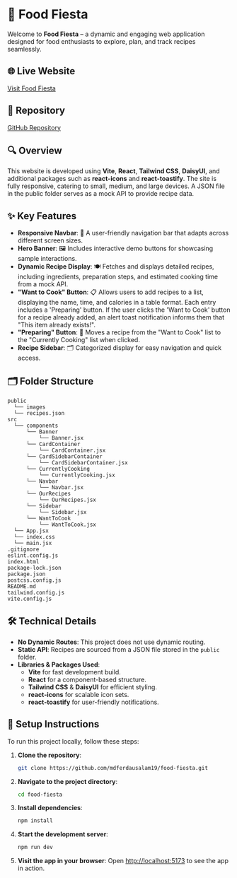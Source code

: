 # 🍲 Food Fiesta

Welcome to **Food Fiesta** – a dynamic and engaging web application designed for food enthusiasts to explore, plan, and track recipes seamlessly.

## 🌐 Live Website

[Visit Food Fiesta](https://food-fiesta-web.vercel.app/)

## 📂 Repository

[GitHub Repository](https://github.com/mdferdausalam19/food-fiesta)

## 🔍 Overview

This website is developed using **Vite**, **React**, **Tailwind CSS**, **DaisyUI**, and additional packages such as **react-icons** and **react-toastify**. The site is fully responsive, catering to small, medium, and large devices. A JSON file in the public folder serves as a mock API to provide recipe data.

## ✨ Key Features

- **Responsive Navbar**: 🌟 A user-friendly navigation bar that adapts across different screen sizes.
- **Hero Banner**: 🖼️ Includes interactive demo buttons for showcasing sample interactions.
- **Dynamic Recipe Display**: 🍽️ Fetches and displays detailed recipes, including ingredients, preparation steps, and estimated cooking time from a mock API.
- **"Want to Cook" Button**: 📋 Allows users to add recipes to a list, displaying the name, time, and calories in a table format. Each entry includes a 'Preparing' button. If the user clicks the 'Want to Cook' button for a recipe already added, an alert toast notification informs them that "This item already exists!".
- **"Preparing" Button**: 🔄 Moves a recipe from the "Want to Cook" list to the "Currently Cooking" list when clicked.
- **Recipe Sidebar**: 🗂️ Categorized display for easy navigation and quick access.

## 🗂️ Folder Structure

```
public
  └── images
  └── recipes.json
src
  └── components
      └── Banner
          └── Banner.jsx
      └── CardContainer
          └── CardContainer.jsx
      └── CardSidebarContainer
          └── CardSidebarContainer.jsx
      └── CurrentlyCooking
          └── CurrentlyCooking.jsx
      └── Navbar
          └── Navbar.jsx
      └── OurRecipes
          └── OurRecipes.jsx
      └── Sidebar
          └── Sidebar.jsx
      └── WantToCook
          └── WantToCook.jsx
  └── App.jsx
  └── index.css
  └── main.jsx 
.gitignore
eslint.config.js
index.html
package-lock.json
package.json
postcss.config.js
README.md
tailwind.config.js
vite.config.js
```

## 🛠️ Technical Details

- **No Dynamic Routes**: This project does not use dynamic routing.
- **Static API**: Recipes are sourced from a JSON file stored in the `public` folder.
- **Libraries & Packages Used**:
  - **Vite** for fast development build.
  - **React** for a component-based structure.
  - **Tailwind CSS** & **DaisyUI** for efficient styling.
  - **react-icons** for scalable icon sets.
  - **react-toastify** for user-friendly notifications.

## 🚀 Setup Instructions

To run this project locally, follow these steps:

1. **Clone the repository**:
   ```bash
   git clone https://github.com/mdferdausalam19/food-fiesta.git
   ```
2. **Navigate to the project directory**:
   ```bash
   cd food-fiesta
   ```
3. **Install dependencies**:
   ```bash
   npm install
   ```
4. **Start the development server**:
   ```bash
   npm run dev
   ```
5. **Visit the app in your browser**:
   Open [http://localhost:5173](http://localhost:5173) to see the app in action.

